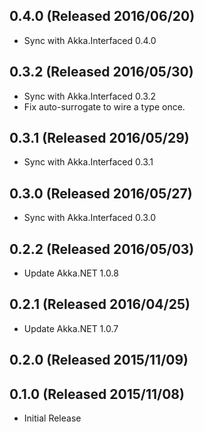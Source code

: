 ## 0.4.0 (Released 2016/06/20)

* Sync with Akka.Interfaced 0.4.0

## 0.3.2 (Released 2016/05/30)

* Sync with Akka.Interfaced 0.3.2
* Fix auto-surrogate to wire a type once.

## 0.3.1 (Released 2016/05/29)

* Sync with Akka.Interfaced 0.3.1

## 0.3.0 (Released 2016/05/27)

* Sync with Akka.Interfaced 0.3.0

## 0.2.2 (Released 2016/05/03)

* Update Akka.NET 1.0.8

## 0.2.1 (Released 2016/04/25)

* Update Akka.NET 1.0.7

## 0.2.0 (Released 2015/11/09)

## 0.1.0 (Released 2015/11/08)

* Initial Release
